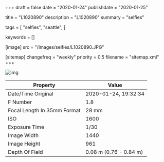 +++
draft = false
date = "2020-01-24"
publishdate = "2020-01-25"

title = "L1020890"
description = "L1020890"
summary = "selfies"

tags = [
    "selfies",
    "seattle",
]

keywords = []

[image]
    src = "/images/selfies/L1020890.JPG"

[sitemap]
    changefreq = "weekly"
    priority = 0.5
    filename = "sitemap.xml"
+++


![img](/images/selfies/L1020890.JPG)

Property | Value
---------|------
Date/Time Original              | 2020-01-24, 19:32:34
F Number                        | 1.8
Focal Length In 35mm Format     | 28 mm
ISO                             | 1600
Exposure Time                   | 1/30
Image Width                     | 1440
Image Height                    | 961
Depth Of Field                  | 0.08 m (0.76 - 0.84 m)
